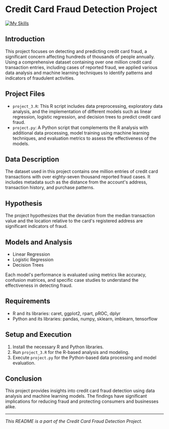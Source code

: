 
# Credit Card Fraud Detection Project

[![My Skills](https://skillicons.dev/icons?i=r,python)](https://skillicons.dev)

## Introduction
This project focuses on detecting and predicting credit card fraud, a significant concern affecting hundreds of thousands of people annually. Using a comprehensive dataset containing over one million credit card transaction entries, including cases of reported fraud, we applied various data analysis and machine learning techniques to identify patterns and indicators of fraudulent activities.

## Project Files
- `project_3.R`: This R script includes data preprocessing, exploratory data analysis, and the implementation of different models such as linear regression, logistic regression, and decision trees to predict credit card fraud.
- `project.py`: A Python script that complements the R analysis with additional data processing, model training using machine learning techniques, and evaluation metrics to assess the effectiveness of the models.

## Data Description
The dataset used in this project contains one million entries of credit card transactions with over eighty-seven thousand reported fraud cases. It includes metadata such as the distance from the account's address, transaction history, and purchase patterns.

## Hypothesis
The project hypothesizes that the deviation from the median transaction value and the location relative to the card's registered address are significant indicators of fraud.

## Models and Analysis
- Linear Regression
- Logistic Regression
- Decision Trees

Each model's performance is evaluated using metrics like accuracy, confusion matrices, and specific case studies to understand the effectiveness in detecting fraud.

## Requirements
- R and its libraries: caret, ggplot2, rpart, pROC, dplyr
- Python and its libraries: pandas, numpy, sklearn, imblearn, tensorflow

## Setup and Execution
1. Install the necessary R and Python libraries.
2. Run `project_3.R` for the R-based analysis and modeling.
3. Execute `project.py` for the Python-based data processing and model evaluation.

## Conclusion
This project provides insights into credit card fraud detection using data analysis and machine learning models. The findings have significant implications for reducing fraud and protecting consumers and businesses alike.

---

*This README is a part of the Credit Card Fraud Detection Project.*
